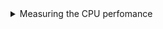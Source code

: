 <details><summary> Measuring the CPU perfomance </summary>
The following file contain the RISCV ASM code for the ALU C program. The CPU performance is calucated at the top of the file 
[ALU_asm.txt.txt](./ALU_asm.txt)
